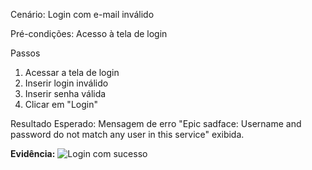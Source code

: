 Cenário: Login com e-mail inválido

Pré-condições:	Acesso à tela de login

Passos	
1. Acessar a tela de login
2. Inserir login inválido
3. Inserir senha válida
4. Clicar em "Login"
   
Resultado Esperado: Mensagem de erro "Epic sadface: Username and password do not match any user in this service" exibida.

**Evidência:**
  ![Login com sucesso](https://github.com/ppteixeira-qa/manual-tests/blob/main/evidencias/usuário-inválido-ok.png)
